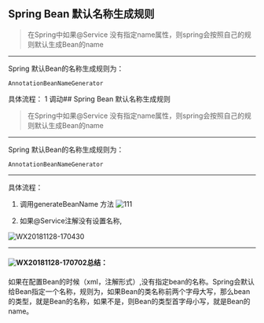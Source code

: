 ## Spring Bean 默认名称生成规则

> 在Spring中如果@Service 没有指定name属性，则spring会按照自己的规则默认生成Bean的name

---
Spring 默认Bean的名称生成规则为：

```
AnnotationBeanNameGenerator
```

具体流程：
1  调动## Spring Bean 默认名称生成规则

> 在Spring中如果@Service 没有指定name属性，则spring会按照自己的规则默认生成Bean的name

---
Spring 默认Bean的名称生成规则为：

```
AnnotationBeanNameGenerator
```
---
具体流程：

1. 调用generateBeanName 方法
  ![111](/Users/jz/Documents/develp/笔记/markdown/assets/111-3910694.png)

2. 如果@Service注解没有设置名称,

  ![WX20181128-170430](/Users/jz/Documents/develp/笔记/markdown/assets/WX20181128-170430-3910706.png)

  

---
#### ![WX20181128-170702](/Users/jz/Documents/develp/笔记/markdown/assets/WX20181128-170702-3910739.png)总结：
   如果在配置Bean的时候（xml，注解形式）,没有指定bean的名称。Spring会默认给Bean指定一个名称，规则为，如果Bean的类名称前两个字母大写，那么bean的类型，就是Bean的名称，如果不是，则Bean的类型首字母小写，就是Bean的name。
